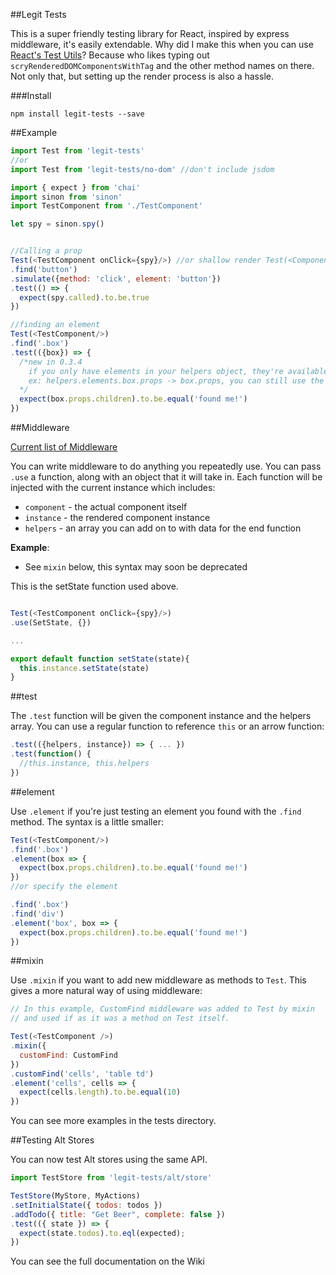 ##Legit Tests

This is a super friendly testing library for React, inspired by express middleware, it's easily extendable. Why did I make this when you can use [React's Test Utils](https://facebook.github.io/react/docs/test-utils.html)? Because who likes typing out `scryRenderedDOMComponentsWithTag` and the other method names on there. Not only that, but setting up the render process is also a hassle.

###Install

`npm install legit-tests --save`

##Example

~~~js
import Test from 'legit-tests'
//or
import Test from 'legit-tests/no-dom' //don't include jsdom

import { expect } from 'chai'
import sinon from 'sinon'
import TestComponent from './TestComponent'

let spy = sinon.spy()


//Calling a prop
Test(<TestComponent onClick={spy}/>) //or shallow render Test(<Component/>, {shallow: true})
.find('button')
.simulate({method: 'click', element: 'button'})
.test(() => {
  expect(spy.called).to.be.true
})

//finding an element
Test(<TestComponent/>)
.find('.box')
.test(({box}) => {
  /*new in 0.3.4
    if you only have elements in your helpers object, they're available in the root object
    ex: helpers.elements.box.props -> box.props, you can still use the long way :)
  */
  expect(box.props.children).to.be.equal('found me!')
})
~~~

##Middleware

[Current list of Middleware](https://github.com/Legitcode/tests/wiki/Bundled-Middleware)

You can write middleware to do anything you repeatedly use. You can pass `.use` a function, along with an object that it will take in. Each function will be injected with the current instance which includes:
- `component` - the actual component itself
- `instance` - the rendered component instance
- `helpers` - an array you can add on to with data for the end function

**Example**:

- See `mixin` below, this syntax may soon be deprecated

This is the setState function used above.
~~~js

Test(<TestComponent onClick={spy}/>)
.use(SetState, {})

...

export default function setState(state){
  this.instance.setState(state)
}
~~~

##test

The `.test` function will be given the component instance and the helpers array. You can use a regular function to reference `this` or an arrow function:

~~~js
.test(({helpers, instance}) => { ... })
.test(function() {
  //this.instance, this.helpers
})
~~~

##element

Use `.element` if you're just testing an element you found with the `.find` method. The syntax is a little smaller:

~~~js
Test(<TestComponent/>)
.find('.box')
.element(box => {
  expect(box.props.children).to.be.equal('found me!')
})
//or specify the element

.find('.box')
.find('div')
.element('box', box => {
  expect(box.props.children).to.be.equal('found me!')
})

~~~

##mixin

Use `.mixin` if you want to add new middleware as methods to `Test`. This gives a more natural way of using middleware:

~~~js
// In this example, CustomFind middleware was added to Test by mixin
// and used if as it was a method on Test itself.

Test(<TestComponent />)
.mixin({
  customFind: CustomFind
})
.customFind('cells', 'table td')
.element('cells', cells => {
  expect(cells.length).to.be.equal(10)
})

~~~



You can see more examples in the tests directory.

##Testing Alt Stores

You can now test Alt stores using the same API.

~~~js
import TestStore from 'legit-tests/alt/store'

TestStore(MyStore, MyActions)
.setInitialState({ todos: todos })
.addTodo({ title: "Get Beer", complete: false })
.test(({ state }) => {
  expect(state.todos).to.eql(expected);
})
~~~

You can see the full documentation on the Wiki
